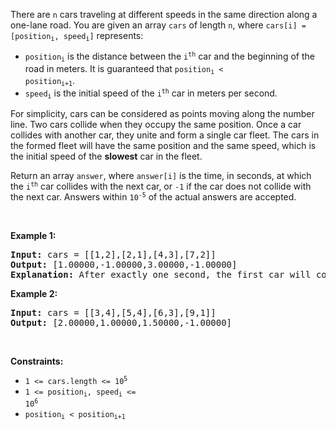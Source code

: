 There are `` n `` cars traveling at different speeds in the same direction along a one-lane road. You are given an array `` cars `` of length `` n ``, where <code>cars[i] = [position<sub>i</sub>, speed<sub>i</sub>]</code> represents:

*   <code>position<sub>i</sub></code> is the distance between the <code>i<sup>th</sup></code> car and the beginning of the road in meters. It is guaranteed that <code>position<sub>i</sub> &lt; position<sub>i+1</sub></code>.
*   <code>speed<sub>i</sub></code> is the initial speed of the <code>i<sup>th</sup></code> car in meters per second.

For simplicity, cars can be considered as points moving along the number line. Two cars collide when they occupy the same position. Once a car collides with another car, they unite and form a single car fleet. The cars in the formed fleet will have the same position and the same speed, which is the initial speed of the __slowest__ car in the fleet.

Return an array `` answer ``, where `` answer[i] `` is the time, in seconds, at which the <code>i<sup>th</sup></code> car collides with the next car, or `` -1 `` if the car does not collide with the next car. Answers within <code>10<sup>-5</sup></code> of the actual answers are accepted.

&nbsp;

__Example 1:__

<pre>
<strong>Input:</strong> cars = [[1,2],[2,1],[4,3],[7,2]]
<strong>Output:</strong> [1.00000,-1.00000,3.00000,-1.00000]
<strong>Explanation:</strong> After exactly one second, the first car will collide with the second car, and form a car fleet with speed 1 m/s. After exactly 3 seconds, the third car will collide with the fourth car, and form a car fleet with speed 2 m/s.
</pre>

__Example 2:__

<pre>
<strong>Input:</strong> cars = [[3,4],[5,4],[6,3],[9,1]]
<strong>Output:</strong> [2.00000,1.00000,1.50000,-1.00000]
</pre>

&nbsp;

__Constraints:__

*   <code>1 &lt;= cars.length &lt;= 10<sup>5</sup></code>
*   <code>1 &lt;= position<sub>i</sub>, speed<sub>i</sub> &lt;= 10<sup>6</sup></code>
*   <code>position<sub>i</sub> &lt; position<sub>i+1</sub></code>